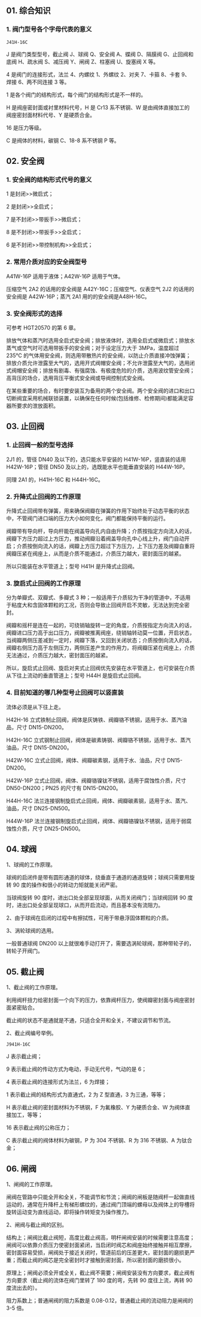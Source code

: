 ## 01. 综合知识

### 1. 阀门型号各个字母代表的意义

	J41H-16C

J 是阀门类型型号，截止阀 J、球阀 Q、安全阀 A、蝶阀 D、隔膜阀 G、止回阀和底阀 H、疏水阀 S、减压阀 Y、闸阀 Z、柱塞阀 U、旋塞阀 X 等。

4 是阀门的连接形式，法兰 4、内螺纹 1、外螺纹 2、对夹 7、卡箍 8、卡套 9、焊接 6、两不同连接 3 等。

1 是各个阀门的结构形式，每个阀门的结构形式是不一样的。

H 是阀座密封面或衬里材料代号，H 是 Cr13 系不锈钢、W 是由阀体直接加工的阀座密封面材料代号、Y 是硬质合金。

16 是压力等级。

C 是阀体的材料，碳钢 C、18-8 系不锈钢 P 等。

## 02. 安全阀

### 1. 安全阀的结构形式代号的意义

1 是封闭>>微启式；

2 是封闭>>全启式；

7 是不封闭>>带扳手>>微启式；

8 是不封闭>>带扳手>>全启式；

6 是不封闭>>带控制机构>>全启式；

### 2. 常用介质对应的安全阀型号

A41W-16P 适用于液体；A42W-16P 适用于气体。

压缩空气 2A2 的话用的安全阀是 A42Y-16C；压缩空气、仪表空气 2J2 的话用的安全阀是 A42W-16P；蒸汽 2A1 用的的安全阀是A48H-16C。

### 3. 安全阀形式的选择

可参考 HGT20570 的第 6 章。

排放气体和蒸汽时选用全启式安全阀；排放液体时，选用全启式或微启式；排放水蒸气或空气时可选用带扳手的安全阀；对于设定压力大于 3MPa，温度超过 235℃ 的气体用安全阀，则选用带散热片的安全阀，以防止介质直接冲蚀弹簧；排放介质允许泄露至大气的，选用开式阀帽安全阀；不允许泄露至大气的，选用闭式阀帽安全阀；排放有剧毒、有强腐蚀、有极度危险的介质，选用波纹管安全阀；高背压的场合，选用背压平衡式安全阀或导阀控制式安全阀。

在某些重要的场合，有时要安装互为备用的两个安全阀。两个安全阀的进口和出口切断阀宜采用机械联锁装置，以确保在任何时候(包括维修、检修期间)都能满足容器所要求的泄放面积。

## 03. 止回阀

### 1. 止回阀一般的型号选择

2J1 的，管径 DN40 及以下的，选只能水平安装的 H41W-16P，竖直装的话用 H42W-16P；管径 DN50 及以上的，选既能水平也能垂直安装的 H44W-16P。

同理 2A1 的，H41H-16C 和 H44H-16C。

### 2. 升降式止回阀的工作原理   
       
升降式止回阀带有弹簧，用来确保阀瓣在弹簧的作用下始终处于动态平衡的状态中，不管阀门进口端的压力大小如何变化，阀门都能保持平衡的运行。

阀瓣带有导向杆，导向杆能在阀盖导向孔内自由升降；介质按指定方向流入的话，阀瓣下方压力超过上方压力，推动阀瓣沿着阀盖导向孔中心线上升，阀门自动开启；介质按倒向流入的话，阀瓣上方压力超过下方压力，上下压力差及阀瓣自重将阀瓣压紧在阀座上，从而是介质不能通过，介质压力越大，密封面压的越紧。

所以只能装在水平管道上；型号 H41H 是升降式止回阀。

### 3. 旋启式止回阀的工作原理

分为单瓣式、双瓣式、多瓣式 3 种；一般适用于介质较为干净的管道中，不适用于粘度大和含固体颗粒的工况，否则会导致止回阀开启不灵敏，无法达到完全密封。

阀瓣和摇杆是连在一起的，可绕销轴旋转一定的角度，介质按指定方向流入的话，阀瓣进口压力高于出口压力，阀瓣被推离阀座，绕销轴转动莫一位置，开启状态，当阀瓣两侧压差减到一定时，阀瓣下落，又回到关闭状态；介质按倒向流入的话，阀瓣右侧压力高于左侧压力，两侧压差产生的作用力，将阀瓣压紧在阀座上，介质无法通过，介质压力越大，密封面压的越紧。

所以，旋启式止回阀、旋启对夹式止回阀优先安装在水平管道上，也可安装在介质从下往上流动的垂直管道上；型号 H44H 是旋启式止回阀。

### 4. 目前知道的哪几种型号止回阀可以竖直装

流体必须是从下往上走。

H42H-16 立式铁制止回阀，阀体是灰铸铁、阀瓣铬不锈钢，适用于水、蒸汽油品，尺寸 DN15-DN200。

H42H-16C 立式钢制止回阀，阀体是碳素铸钢、阀瓣铬不锈钢，适用于水、蒸汽油品，尺寸 DN15-DN200。

H42W-16C 立式止回阀，阀体、阀瓣碳素钢，适用于水、油品，尺寸 DN15-DN200。

H42W-16P 立式止回阀，阀体、阀瓣铬镍钛不锈钢，适用于腐蚀性介质，尺寸 DN50-DN200；PN25 的尺寸有 DN15-DN200。

H44H-16C 法兰连接钢制旋启式止回阀，阀体、阀瓣碳素钢，适用于水、蒸汽、油品，尺寸 DN25-DN500。

H44W-16P 法兰连接钢制旋启式止回阀，阀体、阀瓣铬镍钛不锈钢，适用于弱腐蚀性介质，尺寸 DN25-DN500。

## 04. 球阀

1、球阀的工作原理。

球阀的启闭件是带有圆形通道的球体，绕垂直于通道的通道旋转；球阀只需要用旋转 90 度的操作和很小的转动力矩就能关闭严密。

当球阀旋转 90 度时，进出口处全部呈现球面，从而关闭阀门；当球阀回转 90 度时，进出口处全部呈现球口，从而开启流动，而且基本没有流阻力。

2、由于球阀在启闭的过程中有擦拭性，可用于带悬浮固体颗粒的介质。

3、涡轮球阀的选用。

一般普通球阀 DN200 以上就很难手动打开了，需要选涡轮球阀，那种带轮子的，转轮子开阀门。

## 05. 截止阀

1、截止阀的工作原理。

利用阀杆扭力给密封面一个向下的压力，依靠阀杆压力，使阀瓣密封面与阀座密封面紧密贴合。

截止阀的状态不是通就是不通，只适合全开和全关，不建议调节和节流。

2、截止阀编号举例。

	J941H-16C

J 表示截止阀；

9 表示截止阀的传动方式为电动，手动无代号，气动的是 6；

4 表示截止阀的连接形式为法兰，6 为焊接；

1 表示截止阀的结构形式为直通式，2 为 Z 型直通，3 为三通，等等；

H 表示截止阀的密封面材料为不锈钢，F 为氟橡胶、Y 为硬质合金、W 为阀体直接加工，等等；

16 表示截止阀的公称压力；

C 表示截止阀的阀体材料为碳钢，P 为 304 不锈钢、R 为 316 不锈钢、A 为钛合金；

## 06. 闸阀

1、闸阀的工作原理。

闸阀在管路中只能全开和全关，不能调节和节流；闸阀的闸板是随阀杆一起做直线运动的，通常在升降杆上有梯形螺纹的，通过阀门顶端的螺母以及阀体上的导槽将旋转运动变为直线运动，即将操作转矩变为操作推力。

2、闸阀与截止阀的区别。

结构上；闸阀比截止阀短，高度比截止阀高，明杆闸阀安装的时候需要注意高度；闸阀可以依靠介质压力使密封面紧闭，当启闭时阀芯和阀座始终接触并相互摩擦，密封面容易受损，闸阀处于接近关闭时，管道前后的压差更大，密封面的磨损更严重；而截止阀的阀芯是完全密封时才接触到密封面，所以密封面的磨损很小。

原理上；闸阀必须全开或全关，截止阀不需要；闸阀安装没有方向要求，截止阀有方向要求（截止阀的流体在阀门里转了 180 度的弯，先转 90 度往上流，再转 90 度流出去的）。

阻力系数上；普通闸阀的阻力系数是 0.08-0.12，普通截止阀的流动阻力是闸阀的 3-5 倍。



